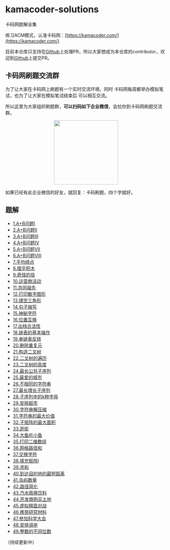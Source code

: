 # kamacoder-solutions

卡码网题解全集 

练习ACM模式，认准卡码网：[https://kamacoder.com/](https://kamacoder.com/) 

目前本仓库只支持在[Github](https://github.com/youngyangyang04/kamacoder-solutions)上处理PR，所以大家想成为本仓库的contributor，欢迎到[Github](https://github.com/youngyangyang04/kamacoder-solutions)上提交PR。 

## 卡码网刷题交流群

为了让大家在卡码网上刷题有一个实时交流环境，同时 卡码网每周都举办模拟笔试，也为了让大家在模拟笔试结束后 可以相互交流。

所以这里为大家组织刷题群，**可以扫码如下企业微信**，会拉你到卡码网刷题交流群。

<div align="center"><img src="https://code-thinking-1253855093.file.myqcloud.com/pics/20230831094448.png" data-img="1" width="200" height="200"></img></div>

如果已经有此企业微信的好友，就回复：卡码刷题，四个字就好。

## 题解

* [1.A+B问题I](./problems/0001.A+B问题I.md)
* [2.A+B问题II](./problems/0002.A+B问题II.md)
* [3.A+B问题III](./problems/0003.A+B问题III.md)
* [4.A+B问题IV](./problems/0004.A+B问题IV.md)
* [5.A+B问题VII](./problems/0005.A+B问题VII.md)
* [6.A+B问题VIII](./problems/0006.A+B问题VIII.md)
* [7.平均绩点](./problems/0007.平均绩点.md)
* [8.摆平积木](./problems/0008.摆平积木.md)
* [9.奇怪的信](./problems/0009.奇怪的信.md)
* [10.运营商活动](./problems/0010.运营商活动.md)
* [11.共同祖先](./problems/0011.共同祖先.md)
* [12.打印数字图形](./problems/0012.打印数字图形.md)
* [13.镂空三角形](./problems/0013.镂空三角形.md)
* [14.句子缩写](./problems/0014.句子缩写.md)
* [15.神秘字符](./problems/0015.神秘字符.md)
* [16.位置互换](./problems/0016.位置互换.md)
* [17.出栈合法性](./problems/0017.出栈合法性.md)
* [18.链表的基本操作](./problems/0018.链表的基本操作.md)
* [19.单链表反转](./problems/0019.单链表反转.md)
* [20.删除重复元](./problems/0020.删除重复元素.md)
* [21.构造二叉树](./problems/0021.构造二叉树.md)
* [22.二叉树的遍历](./problems/0022.二叉树的遍历.md)
* [23.二叉树的高度](./problems/0023.二叉树的高度.md)
* [24.最长公共子序列](./problems/0024.最长公共子序列.md)
* [25.最爱的城市](./problems/0025.最爱的城市.md)
* [26.不相同的字符串](./problems/0026.不相同的字符串.md)
* [27.最长增长子序列](./problems/0027.最长增长子序列.md)
* [28.子序列中的k种字母](./problems/0028.子序列中的k种字母.md) 
* [29.安排超市](./problems/0029.安排超市.md)
* [30.字符串解压缩](./problems/0030.字符串解压缩.md)
* [31.字符串的最大价值](./problems/0031.字符串的最大价值.md)
* [32.子矩阵的最大面积](./problems/0032.子矩阵的最大面积.md)
* [33.逛街](./problems/0033.逛街.md)
* [34.大鱼吃小鱼](./problems/0034.大鱼吃小鱼.md)
* [35.打印二维数组](./problems/0035.打印二维数组.md)
* [36.网格路径和](./problems/0036.网格路径和.md)
* [37.交换字符](./problems/0037.交换字符.md)
* [38.填充矩阵I](./problems/0038.填充矩阵I.md)
* [39.求和](./problems/0039.求和.md)
* [40.到达目的地的最短距离](./problems/0040.到达目的地的最短距离.md)
* [41.岛屿数量](./problems/0041.岛屿数量.md)
* [42.路径简化](./problems/0042.路径简化.md)
* [43.汽水瓶换饮料](./problems/0043.汽水瓶换饮料.md)
* [44.开发商购买土地](./problems/0044.开发商购买土地.md)
* [45.虚拟棋盘对战](./problems/0045.虚拟棋盘对战.md)
* [46.携带研究材料](./problems/0046.携带研究材料.md)
* [47.参加科学大会](./problems/0047.参加科学大会.md)
* [48.安排讲座](./problems/0048.安排讲座.md)
* [49.整数的不同位数](./problems/0049.整数的不同位数.md)

（持续更新中）

